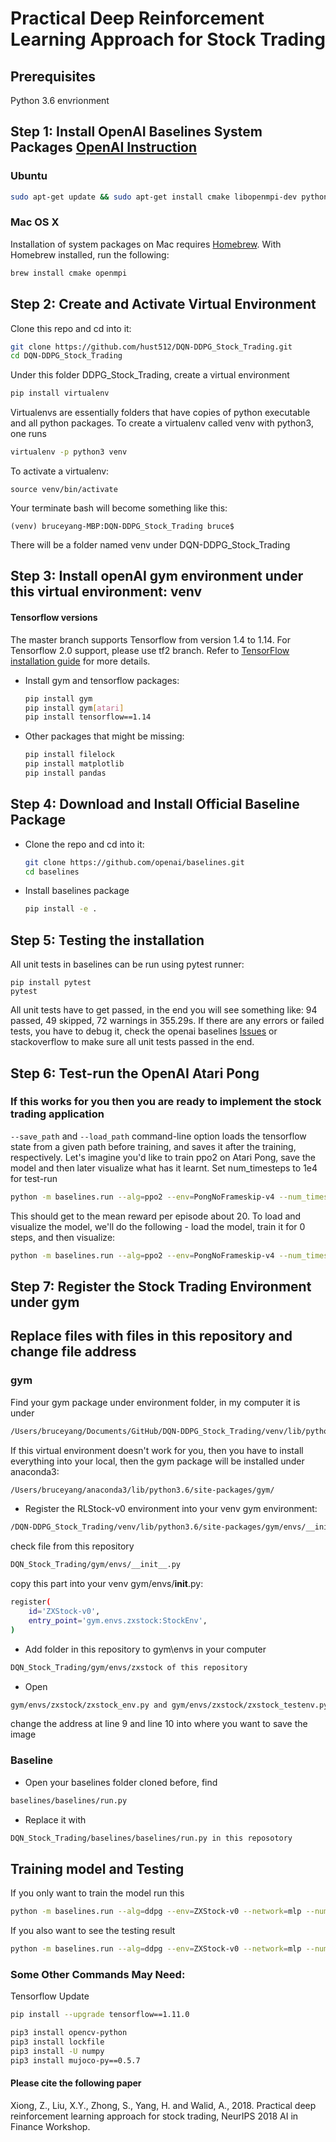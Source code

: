 # Practical Deep Reinforcement Learning Approach for Stock Trading


## Prerequisites
Python 3.6 envrionment

## Step 1: Install OpenAI Baselines System Packages [OpenAI Instruction](https://github.com/openai/baselines)
### Ubuntu
```bash
sudo apt-get update && sudo apt-get install cmake libopenmpi-dev python3-dev zlib1g-dev
```
### Mac OS X
Installation of system packages on Mac requires [Homebrew](https://brew.sh). With Homebrew installed, run the following:
```bash
brew install cmake openmpi
```


## Step 2: Create and Activate Virtual Environment
Clone this repo and cd into it:
```bash
git clone https://github.com/hust512/DQN-DDPG_Stock_Trading.git
cd DQN-DDPG_Stock_Trading
```
Under this folder DDPG_Stock_Trading, create a virtual environment
```bash
pip install virtualenv
```
Virtualenvs are essentially folders that have copies of python executable and all python packages.
To create a virtualenv called venv with python3, one runs
```bash
virtualenv -p python3 venv
```
To activate a virtualenv:
```
source venv/bin/activate
```
Your terminate bash will become something like this:
```
(venv) bruceyang-MBP:DQN-DDPG_Stock_Trading bruce$
```
There will be a folder named venv under DQN-DDPG_Stock_Trading

## Step 3: Install openAI gym environment under this virtual environment: venv
#### Tensorflow versions
The master branch supports Tensorflow from version 1.4 to 1.14. For Tensorflow 2.0 support, please use tf2 branch. Refer to [TensorFlow installation guide](https://www.tensorflow.org/install/)
for more details.
- Install gym and tensorflow packages:
    ```bash
    pip install gym
    pip install gym[atari] 
    pip install tensorflow==1.14
    ```
- Other packages that might be missing:
    ```bash
    pip install filelock
    pip install matplotlib
    pip install pandas
    ```
## Step 4: Download and Install Official Baseline Package
- Clone the repo and cd into it:
    ```bash
    git clone https://github.com/openai/baselines.git
    cd baselines
    ```

- Install baselines package
    ```bash
    pip install -e .
    ```

## Step 5: Testing the installation
All unit tests in baselines can be run using pytest runner:
```
pip install pytest
pytest
```
All unit tests have to get passed, in the end you will see something like: 94 passed, 49 skipped, 72 warnings in 355.29s. If there are any errors or failed tests, you have to debug it, check the openai baselines [Issues](https://github.com/openai/baselines/issues) or stackoverflow to make sure all unit tests passed in the end.

## Step 6: Test-run the OpenAI Atari Pong
### If this works for you then you are ready to implement the stock trading application
`--save_path` and `--load_path` command-line option loads the tensorflow state from a given path before training, and saves it after the training, respectively.
Let's imagine you'd like to train ppo2 on Atari Pong,  save the model and then later visualize what has it learnt. Set num_timesteps to 1e4 for test-run
```bash
python -m baselines.run --alg=ppo2 --env=PongNoFrameskip-v4 --num_timesteps=1e4 --save_path=~/models/pong_20M_ppo2
```
This should get to the mean reward per episode about 20. To load and visualize the model, we'll do the following - load the model, train it for 0 steps, and then visualize:
```bash
python -m baselines.run --alg=ppo2 --env=PongNoFrameskip-v4 --num_timesteps=0 --load_path=~/models/pong_20M_ppo2 --play
```

## Step 7: Register the Stock Trading Environment under gym

## Replace files with files in this repository and change file address

### gym
Find your gym package under environment folder, in my computer it is under
```bash
/Users/bruceyang/Documents/GitHub/DQN-DDPG_Stock_Trading/venv/lib/python3.6/site-packages/gym/
```
If this virtual environment doesn't work for you, then you have to install everything into your local, then the gym package will be installed under anaconda3:
```bash
/Users/bruceyang/anaconda3/lib/python3.6/site-packages/gym/
```

- Register the RLStock-v0 environment into your venv gym environment:
```bash
/DQN-DDPG_Stock_Trading/venv/lib/python3.6/site-packages/gym/envs/__init__.py
```
check file from this repository
```bash
DQN_Stock_Trading/gym/envs/__init__.py
```
copy this part into your venv gym/envs/__init__.py:
```bash
register(
    id='ZXStock-v0',
    entry_point='gym.envs.zxstock:StockEnv',
)
```

- Add folder in this repository to gym\envs in your computer
```bash
DQN_Stock_Trading/gym/envs/zxstock of this repository
```

- Open
```bash
gym/envs/zxstock/zxstock_env.py and gym/envs/zxstock/zxstock_testenv.py
```
change the address at line 9 and line 10 into where you want to save the image

### Baseline
- Open your baselines folder cloned before, find
```bash
baselines/baselines/run.py
```

- Replace it with
```bash
DQN_Stock_Trading/baselines/baselines/run.py in this reposotory
```

## Training model and Testing
If you only want to train the model run this
```bash
python -m baselines.run --alg=ddpg --env=ZXStock-v0 --network=mlp --num_timesteps=1e4
```

If you also want to see the testing result
```bash
python -m baselines.run --alg=ddpg --env=ZXStock-v0 --network=mlp --num_timesteps=1e4 --play
```



### Some Other Commands May Need:
Tensorflow Update
```bash
pip install --upgrade tensorflow==1.11.0
```
```bash
pip3 install opencv-python
pip3 install lockfile
pip3 install -U numpy
pip3 install mujoco-py==0.5.7
```

#### Please cite the following paper
Xiong, Z., Liu, X.Y., Zhong, S., Yang, H. and Walid, A., 2018. Practical deep reinforcement learning approach for stock trading, NeurIPS 2018 AI in Finance Workshop.
